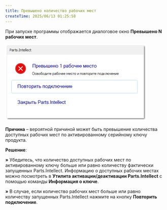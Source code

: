 ```yaml
---
title: Превышено количество рабочих мест
createTime: 2025/06/13 01:25:58
---
```

При запуске программы отображается диалоговое окно **Превышено N рабочих мест**.

![](../../../assets/work/three/256.png)

**Причина** – вероятной причиной может быть превышение количества доступных рабочих мест по активированному серийному ключу продукта.

**Решение**:

**»** Убедитесь, что количество доступных рабочих мест по активированному ключу больше или равно количеству фактически запущенных Parts.Intellect. Информацию о доступных рабочих местах можно посмотреть в **Утилита активации/деактивации Parts.Intellect** с помощью команды **Информация о ключе**.

**»** В случае, если количество рабочих мест больше или равно количеству запущенных Parts.Intellect нажмите на кнопку **Повторить подключение**.